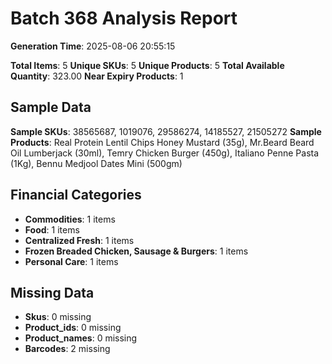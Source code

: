 # Batch 368 Analysis Report

**Generation Time**: 2025-08-06 20:55:15

**Total Items**: 5
**Unique SKUs**: 5
**Unique Products**: 5
**Total Available Quantity**: 323.00
**Near Expiry Products**: 1

## Sample Data
**Sample SKUs**: 38565687, 1019076, 29586274, 14185527, 21505272
**Sample Products**: Real Protein Lentil Chips Honey Mustard (35g), Mr.Beard Beard Oil Lumberjack (30ml), Temry Chicken Burger (450g), Italiano Penne Pasta (1Kg), Bennu Medjool Dates Mini (500gm)

## Financial Categories
- **Commodities**: 1 items
- **Food**: 1 items
- **Centralized Fresh**: 1 items
- **Frozen Breaded Chicken, Sausage & Burgers**: 1 items
- **Personal Care**: 1 items

## Missing Data
- **Skus**: 0 missing
- **Product_ids**: 0 missing
- **Product_names**: 0 missing
- **Barcodes**: 2 missing
